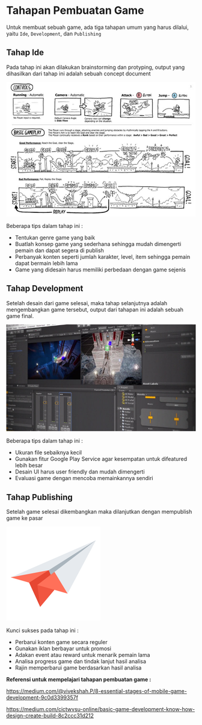 # Tahapan Pembuatan Game

Untuk membuat sebuah game, ada tiga tahapan umum yang harus dilalui, yaitu `Ide`, `Development`, dan `Publishing`

## Tahap Ide

Pada tahap ini akan dilakukan brainstorming dan protyping, output yang dihasilkan dari tahap ini adalah
sebuah concept document

![concept document](concept-document.jpg)

Beberapa tips dalam tahap ini :

- Tentukan genre game yang baik
- Buatlah konsep game yang sederhana sehingga mudah dimengerti pemain dan dapat segera di publish
- Perbanyak konten seperti jumlah karakter, level, item sehingga pemain dapat bermain lebih lama
- Game yang didesain harus memiliki perbedaan dengan game sejenis

## Tahap Development

Setelah desain dari game selesai, maka tahap selanjutnya adalah mengembangkan game tersebut, output dari tahapan ini adalah sebuah game final.

![game-development](game-development.jpg)

Beberapa tips dalam tahap ini :

- Ukuran file sebaiknya kecil
- Gunakan fitur Google Play Service agar kesempatan untuk difeatured lebih besar
- Desain UI harus user friendly dan mudah dimengerti
- Evaluasi game dengan mencoba memainkannya sendiri

## Tahap Publishing

Setelah game selesai dikembangkan maka dilanjutkan dengan mempublish game ke pasar

<img src="publish.png" height="250">

Kunci sukses pada tahap ini :

- Perbarui konten game secara reguler
- Gunakan iklan berbayar untuk promosi
- Adakan event atau reward untuk menarik pemain lama
- Analisa progress game dan tindak lanjut hasil analisa
- Rajin memperbarui game berdasarkan hasil analisa

**Referensi untuk mempelajari tahapan pembuatan game :**

https://medium.com/@vivekshah.P/8-essential-stages-of-mobile-game-development-9c0d3399357f

https://medium.com/cictwvsu-online/basic-game-development-know-how-design-create-build-8c2ccc31d212
